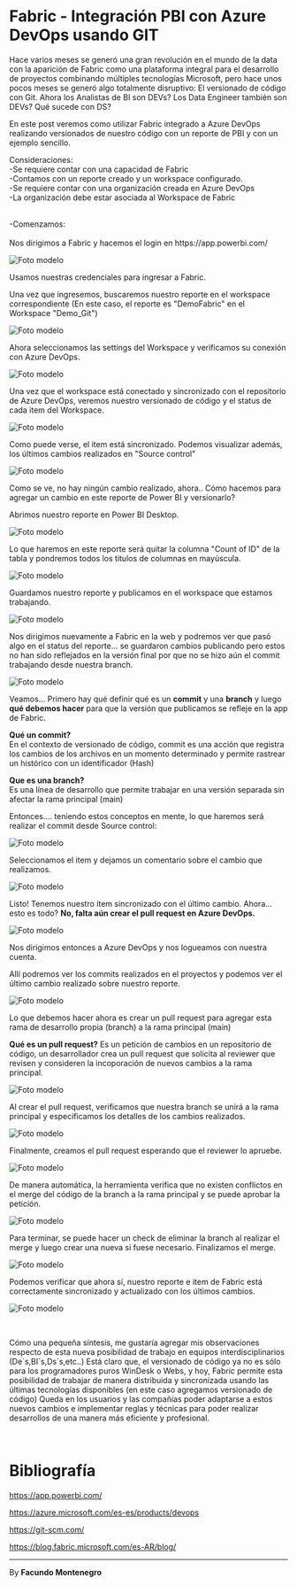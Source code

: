 # Fabric - Integración PBI con Azure DevOps usando GIT

Hace varios meses se generó una gran revolución en el mundo de la data con la aparición de Fabric como una plataforma integral para el desarrollo de proyectos combinando múltiples tecnologías Microsoft, pero hace unos pocos meses se generó algo totalmente disruptivo: El versionado de código con Git. Ahora los Analistas de BI son DEVs? Los Data Engineer también son DEVs? Qué sucede con DS?

En este post veremos como utilizar Fabric integrado a Azure DevOps realizando versionados de nuestro código con un reporte de PBI y con un ejemplo sencillo.


Consideraciones:<br />
-Se requiere contar con una capacidad de Fabric <br/>
-Contamos con un reporte creado y un workspace configurado.<br/>
-Se requiere contar con una organización creada en Azure DevOps <br/>
-La organización debe estar asociada al Workspace de Fabric
<br /> 


<br />
-Comenzamos: <br />
<br />
Nos dirigimos a Fabric y hacemos el login en https://app.powerbi.com/


![Foto modelo](captura1.png)

Usamos nuestras credenciales para ingresar a Fabric.

Una vez que ingresemos, buscaremos nuestro reporte en el workspace correspondiente (En este caso, el reporte es "DemoFabric" en el Workspace "Demo_Git")

![Foto modelo](captura2.png)

Ahora seleccionamos las settings del Workspace y verificamos su conexión con Azure DevOps.

![Foto modelo](captura3.png)

Una vez que el workspace está conectado y sincronizado con el repositorio de Azure DevOps, veremos nuestro versionado de código y el status de cada item del Workspace.

![Foto modelo](captura5.png)

Como puede verse, el item está sincronizado. Podemos visualizar además, los últimos cambios realizados en "Source control"

![Foto modelo](captura6.png)

Como se ve, no hay ningún cambio realizado, ahora.. Cómo hacemos para agregar un cambio en este reporte de Power BI y versionarlo?

Abrimos nuestro reporte en Power BI Desktop.

![Foto modelo](captura7.png)

Lo que haremos en este reporte será quitar la columna "Count of ID" de la tabla y pondremos todos los titulos de columnas en mayúscula.

![Foto modelo](captura8.png)

Guardamos nuestro reporte y publicamos en el workspace que estamos trabajando.

![Foto modelo](captura9.png)

Nos dirigimos nuevamente a Fabric en la web y podremos ver que pasó algo en el status del reporte... se guardaron cambios publicando pero estos no han sido reflejados  en la versión final por que no se hizo aún el commit trabajando desde nuestra branch.

![Foto modelo](captura10.png)

Veamos... Primero hay qué definir qué es un <b>commit</b> y una <b>branch</b> y luego <b>qué debemos hacer</b> para que la versión que publicamos se refleje en la app de Fabric.</br>

<b>Qué un commit?</b></br>
En el contexto de versionado de código, commit es una acción que registra los cambios de los archivos en un momento determinado y permite rastrear un histórico con un identificador (Hash)

<b>Que es una branch?</b></br>
Es una línea de desarrollo que permite trabajar en una versión separada sin afectar la rama principal (main)</br>


Entonces.... teniendo estos conceptos en mente, lo que haremos será realizar el commit desde Source control:

![Foto modelo](captura11.png)


Seleccionamos el item y dejamos un comentario sobre el cambio que realizamos.

![Foto modelo](captura12.png)

Listo! Tenemos nuestro item sincronizado con el último cambio. Ahora... esto es todo? <b>No, falta aún crear el pull request en Azure DevOps.</b>


![Foto modelo](captura13.png)

Nos dirigimos entonces a Azure DevOps y nos logueamos con nuestra cuenta.

Allí podremos ver los commits realizados en el proyectos y podemos ver el último cambio realizado sobre nuestro reporte.

![Foto modelo](captura14.png)

Lo que debemos hacer ahora es crear un pull request para agregar esta rama de desarrollo propia (branch) a la rama principal (main)

<b>Qué es un pull request?</b>
Es un petición de cambios en un repositorio de código, un desarrollador crea un pull request que solicita al reviewer que revisen y consideren la incoporación de nuevos cambios a la rama principal.

![Foto modelo](captura15.png)

Al crear el pull request, verificamos que nuestra branch se unirá a la rama principal y especificamos los detalles de los cambios realizados.

![Foto modelo](captura16.png)

Finalmente, creamos el pull request esperando que el reviewer lo apruebe.

![Foto modelo](captura17.png)

De manera automática, la herramienta verifica que no existen conflictos en el merge del código de la branch a la rama principal y se puede aprobar la petición.

![Foto modelo](captura18.png)

Para terminar, se puede hacer un check de eliminar la branch al realizar el merge y luego crear una nueva si fuese necesario. Finalizamos el merge.

![Foto modelo](captura20.png)

Podemos verificar que ahora sí, nuestro reporte e item de Fabric está correctamente sincronizado y actualizado con los últimos cambios.

![Foto modelo](captura21.png)

</br>

Cómo una pequeña síntesis, me gustaría agregar mis observaciones respecto de esta nueva posibilidad de trabajo en equipos interdisciplinarios (De´s,BI´s,Ds´s,etc..)
Está claro que, el versionado de código ya no es sólo para los programadores puros WinDesk o Webs, y hoy, Fabric permite esta posibilidad de trabajar de manera distribuida y sincronizada usando las últimas tecnologías disponibles (en este caso agregamos versionado de código)
Queda en los usuarios y las compañías poder adaptarse a estos nuevos cambios e implementar reglas y técnicas para poder realizar desarrollos de una manera más eficiente y profesional.

</br>

# Bibliografía

https://app.powerbi.com/

https://azure.microsoft.com/es-es/products/devops

https://git-scm.com/

https://blog.fabric.microsoft.com/es-AR/blog/


---

By **Facundo Montenegro**
